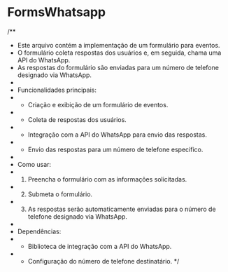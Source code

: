 # FormsWhatsapp

/**
 * Este arquivo contém a implementação de um formulário para eventos.
 * O formulário coleta respostas dos usuários e, em seguida, chama uma API do WhatsApp.
 * As respostas do formulário são enviadas para um número de telefone designado via WhatsApp.
 *
 * Funcionalidades principais:
 * - Criação e exibição de um formulário de eventos.
 * - Coleta de respostas dos usuários.
 * - Integração com a API do WhatsApp para envio das respostas.
 * - Envio das respostas para um número de telefone específico.
 *
 * Como usar:
 * 1. Preencha o formulário com as informações solicitadas.
 * 2. Submeta o formulário.
 * 3. As respostas serão automaticamente enviadas para o número de telefone designado via WhatsApp.
 *
 * Dependências:
 * - Biblioteca de integração com a API do WhatsApp.
 * - Configuração do número de telefone destinatário.
 */
